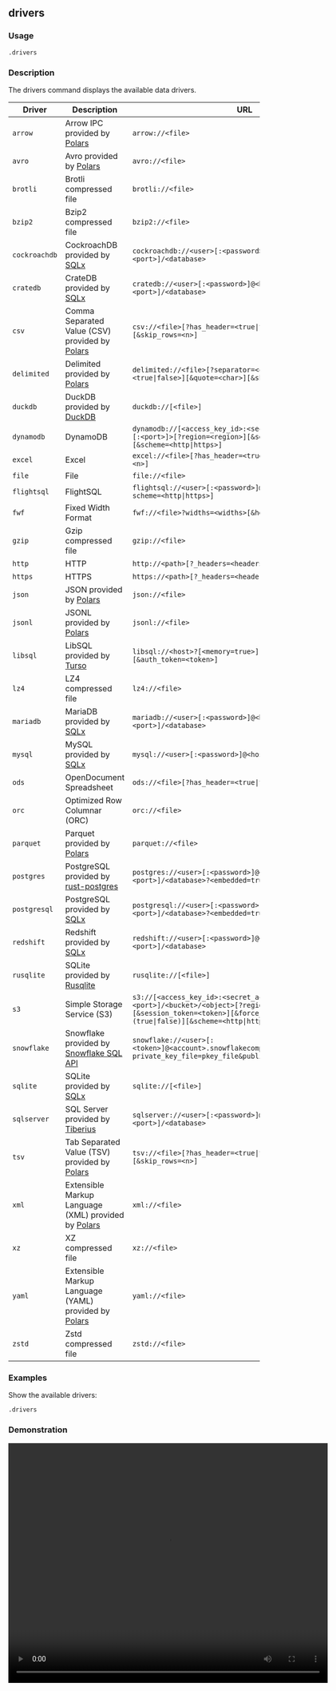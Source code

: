 ## drivers

### Usage

```text
.drivers
```

### Description

The drivers command displays the available data drivers.

| Driver        | Description                                                                                            | URL                                                                                                                                                                              |
|---------------|--------------------------------------------------------------------------------------------------------|----------------------------------------------------------------------------------------------------------------------------------------------------------------------------------|
| `arrow`       | Arrow IPC provided by [Polars](https://github.com/pola-rs/polars)                                      | `arrow://<file>`                                                                                                                                                                 |
| `avro`        | Avro provided by [Polars](https://github.com/pola-rs/polars)                                           | `avro://<file>`                                                                                                                                                                  |
| `brotli`      | Brotli compressed file                                                                                 | `brotli://<file>`                                                                                                                                                                |
| `bzip2`       | Bzip2 compressed file                                                                                  | `bzip2://<file>`                                                                                                                                                                 |
| `cockroachdb` | CockroachDB provided by [SQLx](https://github.com/launchbadge/sqlx)                                    | `cockroachdb://<user>[:<password>]@<host>[:<port>]/<database>`                                                                                                                   |
| `cratedb`     | CrateDB provided by [SQLx](https://github.com/launchbadge/sqlx)                                        | `cratedb://<user>[:<password>]@<host>[:<port>]/<database>`                                                                                                                       |
| `csv`         | Comma Separated Value (CSV) provided by [Polars](https://github.com/pola-rs/polars)                    | `csv://<file>[?has_header=<true\|false>][&quote=<char>][&skip_rows=<n>]`                                                                                                         |
| `delimited`   | Delimited provided by [Polars](https://github.com/pola-rs/polars)                                      | `delimited://<file>[?separator=<char>][&has_header=<true\|false>][&quote=<char>][&skip_rows=<n>]`                                                                                |
| `duckdb`      | DuckDB provided by [DuckDB](https://duckdb.org/)                                                       | `duckdb://[<file>]`                                                                                                                                                              |
| `dynamodb`    | DynamoDB                                                                                               | `dynamodb://[<access_key_id>:<secret_access_key>@]<host>[:<port>]>[?region=<region>][&session_token=<token>][&scheme=<http\|https>]`                                             |
| `excel`       | Excel                                                                                                  | `excel://<file>[?has_header=<true\|false>][&skip_rows=<n>]`                                                                                                                      |
| `file`        | File                                                                                                   | `file://<file>`                                                                                                                                                                  |
| `flightsql`   | FlightSQL                                                                                              | `flightsql://<user>[:<password>]@<host>[:<port>][?scheme=<http\|https>]`                                                                                                         |
| `fwf`         | Fixed Width Format                                                                                     | `fwf://<file>?widths=<widths>[&headers=<headers>]`                                                                                                                               |
| `gzip`        | Gzip compressed file                                                                                   | `gzip://<file>`                                                                                                                                                                  |
| `http`        | HTTP                                                                                                   | `http://<path>[?_headers=<headers>]`                                                                                                                                             |
| `https`       | HTTPS                                                                                                  | `https://<path>[?_headers=<headers>]`                                                                                                                                            |
| `json`        | JSON provided by [Polars](https://github.com/pola-rs/polars)                                           | `json://<file>`                                                                                                                                                                  |
| `jsonl`       | JSONL provided by [Polars](https://github.com/pola-rs/polars)                                          | `jsonl://<file>`                                                                                                                                                                 |
| `libsql`      | LibSQL provided by [Turso](https://github.com/tursodatabase/libsql)                                    | `libsql://<host>?[<memory=true>][&file=<database_file>][&auth_token=<token>]`                                                                                                    |
| `lz4`         | LZ4 compressed file                                                                                    | `lz4://<file>`                                                                                                                                                                   |
| `mariadb`     | MariaDB provided by [SQLx](https://github.com/launchbadge/sqlx)                                        | `mariadb://<user>[:<password>]@<host>[:<port>]/<database>`                                                                                                                       |
| `mysql`       | MySQL provided by [SQLx](https://github.com/launchbadge/sqlx)                                          | `mysql://<user>[:<password>]@<host>[:<port>]/<database>`                                                                                                                         |
| `ods`         | OpenDocument Spreadsheet                                                                               | `ods://<file>[?has_header=<true\|false>][&skip_rows=<n>]`                                                                                                                        |
| `orc`         | Optimized Row Columnar (ORC)                                                                           | `orc://<file>`                                                                                                                                                                   |
| `parquet`     | Parquet provided by [Polars](https://github.com/pola-rs/polars)                                        | `parquet://<file>`                                                                                                                                                               |
| `postgres`    | PostgreSQL provided by [rust-postgres](https://github.com/sfackler/rust-postgres)                      | `postgres://<user>[:<password>]@<host>[:<port>]/<database>?<embedded=true>`                                                                                                      |
| `postgresql`  | PostgreSQL provided by [SQLx](https://github.com/launchbadge/sqlx)                                     | `postgresql://<user>[:<password>]@<host>[:<port>]/<database>?<embedded=true>`                                                                                                    |
| `redshift`    | Redshift provided by [SQLx](https://github.com/launchbadge/sqlx)                                       | `redshift://<user>[:<password>]@<host>[:<port>]/<database>`                                                                                                                      |
| `rusqlite`    | SQLite provided by [Rusqlite](https://github.com/rusqlite/rusqlite?tab=readme-ov-file#rusqlite)        | `rusqlite://[<file>]`                                                                                                                                                            |
| `s3`          | Simple Storage Service (S3)                                                                            | `s3://[<access_key_id>:<secret_access_key>@]<host>[:<port>]/<bucket>/<object>[?region=<region>][&session_token=<token>][&force_path_style=(true\|false)][&scheme=<http\|https>]` |
| `snowflake`   | Snowflake provided by [Snowflake SQL API](https://docs.snowflake.com/en/developer-guide/sql-api/index) | `snowflake://<user>[:<token>]@<account>.snowflakecomputing.com/[?private_key_file=pkey_file&public_key_file=pubkey_file]`                                                        |
| `sqlite`      | SQLite provided by [SQLx](https://github.com/launchbadge/sqlx)                                         | `sqlite://[<file>]`                                                                                                                                                              |
| `sqlserver`   | SQL Server provided by [Tiberius](https://github.com/prisma/tiberius)                                  | `sqlserver://<user>[:<password>]@<host>[:<port>]/<database>`                                                                                                                     |
| `tsv`         | Tab Separated Value (TSV) provided by [Polars](https://github.com/pola-rs/polars)                      | `tsv://<file>[?has_header=<true\|false>][&quote=<char>][&skip_rows=<n>]`                                                                                                         |
| `xml`         | Extensible Markup Language (XML) provided by [Polars](https://github.com/pola-rs/polars)               | `xml://<file>`                                                                                                                                                                   |
| `xz`          | XZ compressed file                                                                                     | `xz://<file>`                                                                                                                                                                    |
| `yaml`        | Extensible Markup Language (YAML) provided by [Polars](https://github.com/pola-rs/polars)              | `yaml://<file>`                                                                                                                                                                  |
| `zstd`        | Zstd compressed file                                                                                   | `zstd://<file>`                                                                                                                                                                  |

### Examples

Show the available drivers:

```text
.drivers
```

### Demonstration

<video width="640" height="480" controls>
  <source src="./demo.webm" type="video/webm">
  Your browser does not support the video tag.
</video>
